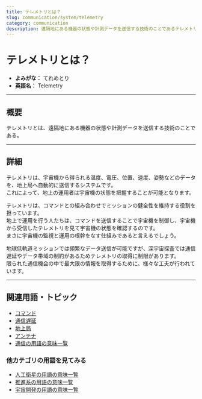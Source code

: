 ```yaml
---
title: テレメトリとは？
slug: communication/system/telemetry
category: communication
description: 遠隔地にある機器の状態や計測データを送信する技術のことであるテレメトリの意味・定義・内容について解説します．
---
```


# テレメトリとは？

- **よみがな：** てれめとり  
- **英語名：** Telemetry  

---

## 概要

テレメトリとは、遠隔地にある機器の状態や計測データを送信する技術のことである。  

---

## 詳細

テレメトリは、宇宙機から得られる温度、電圧、位置、速度、姿勢などのデータを、地上局へ自動的に送信するシステムです。  
これによって、地上の運用者は宇宙機の状態を把握することが可能となります。  

テレメトリは、コマンドとの組み合わせでミッションの健全性を維持する役割を担っています。  
地上で運用を行う人たちは、コマンドを送信することで宇宙機を制御し、宇宙機から受信したテレメトリを見て宇宙機の状態を確認するのです。  
まさに宇宙機の監視と運用の根幹をなす仕組みであると言えるでしょう。  

地球低軌道ミッションでは頻繁なデータ送信が可能ですが、深宇宙探査では通信遅延やデータ帯域の制約があるためテレメトリの取得に制限があります。  
限られた通信機会の中で最大限の情報を取得するために、様々な工夫が行われています。  

---

## 関連用語・トピック

- [コマンド](/docs/communication/system/command)
- [通信遅延](/docs/communication/technology/communication-delay)
- [地上局](/docs/communication/system/ground-station)
- [アンテナ](/docs/communication/technology/antenna)
- [通信の用語の意味一覧](/docs/category/communication)

### 他カテゴリの用語を見てみる
- [人工衛星の用語の意味一覧](/docs/category/satellite)
- [推進系の用語の意味一覧](/docs/category/propulsion)
- [宇宙開発の用語の意味一覧](/docs/category/glossary)
